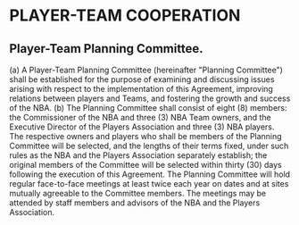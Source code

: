 # PLAYER-TEAM COOPERATION

## Player-Team Planning Committee.

(a) A Player-Team Planning Committee (hereinafter "Planning Committee") shall be established for the purpose of examining and discussing issues arising with respect to the implementation of this Agreement, improving relations between players and Teams, and fostering the growth and success of the NBA.
(b) The Planning Committee shall consist of eight (8) members: the Commissioner of the NBA and three (3) NBA Team owners, and the Executive Director of the Players Association and three (3) NBA players. The respective owners and players who shall be members of the Planning Committee will be selected, and the lengths of their terms fixed, under such rules as the NBA and the Players Association separately establish; the original members of the Committee will be selected within thirty (30) days following the execution of this Agreement. The Planning Committee will hold regular face-to-face meetings at least twice each year on dates and at sites mutually agreeable to the Committee members. The meetings may be attended by staff members and advisors of the NBA and the Players Association.
